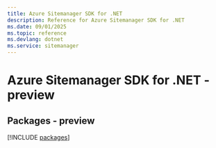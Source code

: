 ```yaml
---
title: Azure Sitemanager SDK for .NET
description: Reference for Azure Sitemanager SDK for .NET
ms.date: 09/01/2025
ms.topic: reference
ms.devlang: dotnet
ms.service: sitemanager
---
```

# Azure Sitemanager SDK for .NET - preview
## Packages - preview
[!INCLUDE [packages](sitemanager-index.md)]
